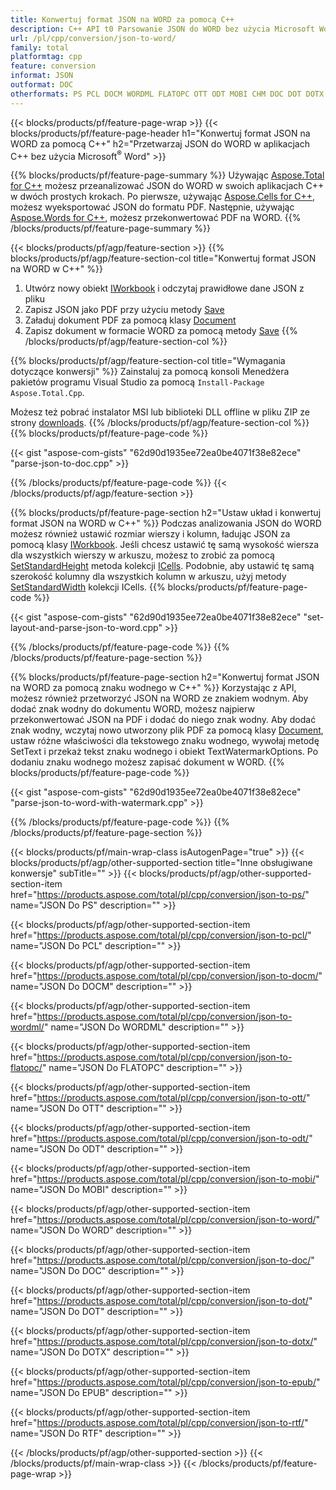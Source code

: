 ```yaml
---
title: Konwertuj format JSON na WORD za pomocą C++
description: C++ API t0 Parsowanie JSON do WORD bez użycia Microsoft Word
url: /pl/cpp/conversion/json-to-word/
family: total
platformtag: cpp
feature: conversion
informat: JSON
outformat: DOC
otherformats: PS PCL DOCM WORDML FLATOPC OTT ODT MOBI CHM DOC DOT DOTX EPUB RTF
---
```

{{< blocks/products/pf/feature-page-wrap >}}
{{< blocks/products/pf/feature-page-header h1="Konwertuj format JSON na WORD za pomocą C++" h2="Przetwarzaj JSON do WORD w aplikacjach C++ bez użycia Microsoft<sup>&reg;</sup> Word" >}}

{{% blocks/products/pf/feature-page-summary %}}
Używając [Aspose.Total for C++](https://products.aspose.com/total/cpp/) możesz przeanalizować JSON do WORD w swoich aplikacjach C++ w dwóch prostych krokach. Po pierwsze, używając [Aspose.Cells for C++](https://products.aspose.com/cells/cpp/), możesz wyeksportować JSON do formatu PDF. Następnie, używając [Aspose.Words for C++](https://products.aspose.com/words/cppp/), możesz przekonwertować PDF na WORD. 
{{% /blocks/products/pf/feature-page-summary  %}}

{{< blocks/products/pf/agp/feature-section >}}
{{% blocks/products/pf/agp/feature-section-col title="Konwertuj format JSON na WORD w C++" %}}
1. Utwórz nowy obiekt [IWorkbook](https://reference.aspose.com/cells/cpp/class/aspose.cells.i_workbook) i odczytaj prawidłowe dane JSON z pliku
2. Zapisz JSON jako PDF przy użyciu metody [Save](https://reference.aspose.com/cells/cpp/class/aspose.cells.i_workbook#a9460f52a2dec8f4bf623a4905167d997)
3. Załaduj dokument PDF za pomocą klasy [Document](https://reference.aspose.com/words/cpp/class/aspose.words.document)
4. Zapisz dokument w formacie WORD za pomocą metody [Save](https://reference.aspose.com/words/cpp/class/aspose.words.document#save_string_saveformat)
{{% /blocks/products/pf/agp/feature-section-col %}}

{{% blocks/products/pf/agp/feature-section-col title="Wymagania dotyczące konwersji" %}}
Zainstaluj za pomocą konsoli Menedżera pakietów programu Visual Studio za pomocą ```Install-Package Aspose.Total.Cpp```.

Możesz też pobrać instalator MSI lub biblioteki DLL offline w pliku ZIP ze strony [downloads](https://downloads.aspose.com/total/cpp).
{{% /blocks/products/pf/agp/feature-section-col %}}
{{% blocks/products/pf/feature-page-code %}}

{{< gist "aspose-com-gists" "62d90d1935ee72ea0be4071f38e82ece" "parse-json-to-doc.cpp" >}}


{{% /blocks/products/pf/feature-page-code %}}
{{< /blocks/products/pf/agp/feature-section >}}

{{% blocks/products/pf/feature-page-section  h2="Ustaw układ i konwertuj format JSON na WORD w C++" %}}
Podczas analizowania JSON do WORD możesz również ustawić rozmiar wierszy i kolumn, ładując JSON za pomocą klasy [IWorkbook](https://reference.aspose.com/cells/cpp/class/aspose.cells.i_workbook). Jeśli chcesz ustawić tę samą wysokość wiersza dla wszystkich wierszy w arkuszu, możesz to zrobić za pomocą [SetStandardHeight](https://reference.aspose.com/cells/cpp/class/aspose.cells.i_cell#a0b79a3163e2b601aa1b6a6a1e3f1467f ) metoda kolekcji [ICells](https://reference.aspose.com/cells/cpp/class/aspose.cells.i_cell). Podobnie, aby ustawić tę samą szerokość kolumny dla wszystkich kolumn w arkuszu, użyj metody [SetStandardWidth](https://reference.aspose.com/cells/cpp/class/aspose.cells.i_cell#a48f5dbccc3bf4bb9e6e882094b500bd7) kolekcji ICells.
{{% blocks/products/pf/feature-page-code %}}

{{< gist "aspose-com-gists" "62d90d1935ee72ea0be4071f38e82ece" "set-layout-and-parse-json-to-word.cpp" >}}
{{% /blocks/products/pf/feature-page-code  %}}
{{% /blocks/products/pf/feature-page-section %}}

{{% blocks/products/pf/feature-page-section  h2="Konwertuj format JSON na WORD za pomocą znaku wodnego w C++" %}}
Korzystając z API, możesz również przetworzyć JSON na WORD ze znakiem wodnym. Aby dodać znak wodny do dokumentu WORD, możesz najpierw przekonwertować JSON na PDF i dodać do niego znak wodny. Aby dodać znak wodny, wczytaj nowo utworzony plik PDF za pomocą klasy [Document](https://reference.aspose.com/words/cpp/class/aspose.words.document), ustaw różne właściwości dla tekstowego znaku wodnego,
wywołaj metodę SetText i przekaż tekst znaku wodnego i obiekt TextWatermarkOptions. Po dodaniu znaku wodnego możesz zapisać dokument w WORD.
{{% blocks/products/pf/feature-page-code %}}

{{< gist "aspose-com-gists" "62d90d1935ee72ea0be4071f38e82ece" "parse-json-to-word-with-watermark.cpp" >}}
{{% /blocks/products/pf/feature-page-code  %}}
{{% /blocks/products/pf/feature-page-section %}}

{{< blocks/products/pf/main-wrap-class isAutogenPage="true" >}}
{{< blocks/products/pf/agp/other-supported-section title="Inne obsługiwane konwersje" subTitle="" >}}
{{< blocks/products/pf/agp/other-supported-section-item href="https://products.aspose.com/total/pl/cpp/conversion/json-to-ps/" name="JSON Do PS" description="" >}}

{{< blocks/products/pf/agp/other-supported-section-item href="https://products.aspose.com/total/pl/cpp/conversion/json-to-pcl/" name="JSON Do PCL" description="" >}}

{{< blocks/products/pf/agp/other-supported-section-item href="https://products.aspose.com/total/pl/cpp/conversion/json-to-docm/" name="JSON Do DOCM" description="" >}}

{{< blocks/products/pf/agp/other-supported-section-item href="https://products.aspose.com/total/pl/cpp/conversion/json-to-wordml/" name="JSON Do WORDML" description="" >}}

{{< blocks/products/pf/agp/other-supported-section-item href="https://products.aspose.com/total/pl/cpp/conversion/json-to-flatopc/" name="JSON Do FLATOPC" description="" >}}

{{< blocks/products/pf/agp/other-supported-section-item href="https://products.aspose.com/total/pl/cpp/conversion/json-to-ott/" name="JSON Do OTT" description="" >}}

{{< blocks/products/pf/agp/other-supported-section-item href="https://products.aspose.com/total/pl/cpp/conversion/json-to-odt/" name="JSON Do ODT" description="" >}}

{{< blocks/products/pf/agp/other-supported-section-item href="https://products.aspose.com/total/pl/cpp/conversion/json-to-mobi/" name="JSON Do MOBI" description="" >}}

{{< blocks/products/pf/agp/other-supported-section-item href="https://products.aspose.com/total/pl/cpp/conversion/json-to-word/" name="JSON Do WORD" description="" >}}

{{< blocks/products/pf/agp/other-supported-section-item href="https://products.aspose.com/total/pl/cpp/conversion/json-to-doc/" name="JSON Do DOC" description="" >}}

{{< blocks/products/pf/agp/other-supported-section-item href="https://products.aspose.com/total/pl/cpp/conversion/json-to-dot/" name="JSON Do DOT" description="" >}}

{{< blocks/products/pf/agp/other-supported-section-item href="https://products.aspose.com/total/pl/cpp/conversion/json-to-dotx/" name="JSON Do DOTX" description="" >}}

{{< blocks/products/pf/agp/other-supported-section-item href="https://products.aspose.com/total/pl/cpp/conversion/json-to-epub/" name="JSON Do EPUB" description="" >}}

{{< blocks/products/pf/agp/other-supported-section-item href="https://products.aspose.com/total/pl/cpp/conversion/json-to-rtf/" name="JSON Do RTF" description="" >}}


{{< /blocks/products/pf/agp/other-supported-section >}}
{{< /blocks/products/pf/main-wrap-class >}}
{{< /blocks/products/pf/feature-page-wrap >}}